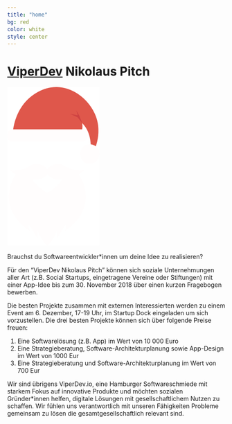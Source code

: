 ```yaml
---
title: "home"
bg: red
color: white
style: center
---
```


# [ViperDev](https://viperdev.io/) Nikolaus Pitch

![Santa](/img/santa.png)

Brauchst du Softwareentwickler*innen um deine Idee zu realisieren?

Für den “ViperDev Nikolaus Pitch” können sich soziale Unternehmungen aller Art (z.B. Social Startups, eingetragene Vereine oder Stiftungen) mit einer App-Idee bis zum 30. November 2018 über einen kurzen Fragebogen bewerben.

Die besten Projekte zusammen mit externen Interessierten werden zu einem Event am 6. Dezember, 17-19 Uhr, im Startup Dock eingeladen um sich vorzustellen. Die drei besten Projekte können sich über folgende Preise freuen:

1. Eine Softwarelösung (z.B. App) im Wert von 10 000 Euro
2. Eine Strategieberatung, Software-Architekturplanung sowie App-Design im Wert von 1000 Eur
3. Eine Strategieberatung und Software-Architekturplanung im Wert von 700 Eur

Wir sind übrigens ViperDev.io, eine Hamburger Softwareschmiede mit starkem Fokus auf innovative Produkte und möchten sozialen Gründer*innen helfen, digitale Lösungen mit gesellschaftlichem Nutzen zu schaffen. Wir fühlen uns verantwortlich mit unseren Fähigkeiten Probleme gemeinsam zu lösen die gesamtgesellschaftlich relevant sind.
